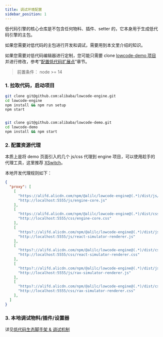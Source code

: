 ```yaml
---
title: 调试环境配置
sidebar_position: 1
---
```

低代码引擎的核心仓库是不包含任何物料、插件、setter 的，它本身用于生成低代码引擎的主包。

如果您需要对低代码的主包进行开发和调试，需要用到本文里介绍的知识。

如果您需要对低代码编辑器进行定制，您可能只需要 clone [lowcode-demo 项目](https://github.com/alibaba/lowcode-demo)并进行修改，参考“[配置低代码扩展点](/site/docs/guide/expand/editor/summary)”章节。

> 前置条件：
> node >= 14

### 1. 拉取代码，启动项目
```bash
git clone git@github.com:alibaba/lowcode-engine.git
cd lowcode-engine
npm install && npm run setup
npm start


git clone git@github.com:alibaba/lowcode-demo.git
cd lowcode-demo
npm install && npm start
```

### 2. 配置资源代理
本质上是将 demo 页面引入的几个 js/css 代理到 engine 项目，可以使用趁手的代理工具，这里推荐 [XSwitch](https://chrome.google.com/webstore/detail/xswitch/idkjhjggpffolpidfkikidcokdkdaogg?hl=en-US)。

本地开发代理规则如下：
```json
{
  "proxy": [
    [
      "https://alifd.alicdn.com/npm/@alilc/lowcode-engine@(.*)/dist/js/engine-core.js",
      "http://localhost:5555/js/engine-core.js"
    ],
    [
      "https://alifd.alicdn.com/npm/@alilc/lowcode-engine@(.*)/dist/css/engine-core.css",
      "http://localhost:5555/css/engine-core.css"
    ],
    [
      "https?://alifd.alicdn.com/npm/@alilc/lowcode-engine@(.*)/dist/js/react-simulator-renderer.js",
      "http://localhost:5555/js/react-simulator-renderer.js"
    ],
    [
      "https?://alifd.alicdn.com/npm/@alilc/lowcode-engine@(.*)/dist/css/react-simulator-renderer.css",
      "http://localhost:5555/css/react-simulator-renderer.css"
    ],
    [
      "https?://alifd.alicdn.com/npm/@alilc/lowcode-engine@(.*)/dist/js/rax-simulator-renderer.js",
      "http://localhost:5555/js/rax-simulator-renderer.js"
    ],
    [
      "https?://alifd.alicdn.com/npm/@alilc/lowcode-engine@(.*)/dist/css/rax-simulator-renderer.css",
      "http://localhost:5555/css/rax-simulator-renderer.css"
    ],
  ]
}
```

### 3. 本地调试物料/插件/设置器

详见[低代码生态脚手架 & 调试机制](/site/docs/guide/expand/editor/cli)
